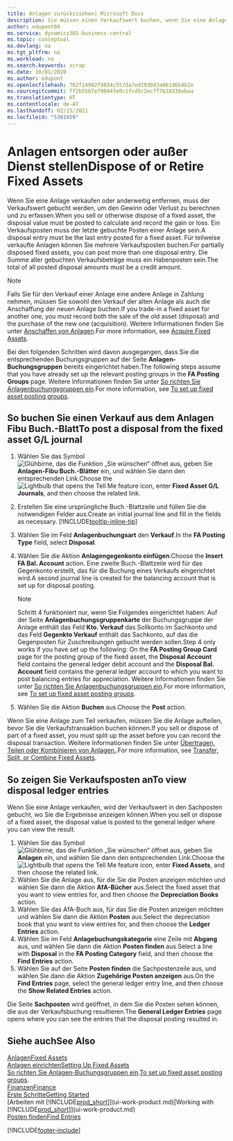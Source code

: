 ```yaml
---
title: Anlagen zurücksziehen| Microsoft Docs
description: Sie müssen einen Verkaufswert buchen, wenn Sie eine Anlage verkaufen oder ausrangieren, die storniert werden sollten.
author: edupont04
ms.service: dynamics365-business-central
ms.topic: conceptual
ms.devlang: na
ms.tgt_pltfrm: na
ms.workload: na
ms.search.keywords: scrap
ms.date: 10/01/2020
ms.author: edupont
ms.openlocfilehash: 762f14992f9834c557da7ed193b93a661d6b4b2e
ms.sourcegitcommit: ff2b55b7e790447e0c1fcd5c2ec7f7610338ebaa
ms.translationtype: HT
ms.contentlocale: de-AT
ms.lasthandoff: 02/15/2021
ms.locfileid: "5381459"
---
```

# <a name="dispose-of-or-retire-fixed-assets"></a><span data-ttu-id="c1914-103">Anlagen entsorgen oder außer Dienst stellen</span><span class="sxs-lookup"><span data-stu-id="c1914-103">Dispose of or Retire Fixed Assets</span></span>

<span data-ttu-id="c1914-104">Wenn Sie eine Anlage verkaufen oder anderweitig entfernen, muss der Verkaufswert gebucht werden, um den Gewinn oder Verlust zu berechnen und zu erfassen.</span><span class="sxs-lookup"><span data-stu-id="c1914-104">When you sell or otherwise dispose of a fixed asset, the disposal value must be posted to calculate and record the gain or loss.</span></span> <span data-ttu-id="c1914-105">Ein Verkaufsposten muss der letzte gebuchte Posten einer Anlage sein.</span><span class="sxs-lookup"><span data-stu-id="c1914-105">A disposal entry must be the last entry posted for a fixed asset.</span></span> <span data-ttu-id="c1914-106">Für teilweise verkaufte Anlagen können Sie mehrere Verkaufsposten buchen.</span><span class="sxs-lookup"><span data-stu-id="c1914-106">For partially disposed fixed assets, you can post more than one disposal entry.</span></span> <span data-ttu-id="c1914-107">Die Summe aller gebuchten Verkaufsbeträge muss ein Habenposten sein.</span><span class="sxs-lookup"><span data-stu-id="c1914-107">The total of all posted disposal amounts must be a credit amount.</span></span>  

> [!NOTE]  
> <span data-ttu-id="c1914-108">Falls Sie für den Verkauf einer Anlage eine andere Anlage in Zahlung nehmen, müssen Sie sowohl den Verkauf der alten Anlage als auch die Anschaffung der neuen Anlage buchen.</span><span class="sxs-lookup"><span data-stu-id="c1914-108">If you trade-in a fixed asset for another one, you must record both the sale of the old asset (disposal) and the purchase of the new one (acquisition).</span></span> <span data-ttu-id="c1914-109">Weitere Informationen finden Sie unter [Anschaffen von Anlagen](fa-how-acquire.md).</span><span class="sxs-lookup"><span data-stu-id="c1914-109">For more information, see [Acquire Fixed Assets](fa-how-acquire.md).</span></span>  

<span data-ttu-id="c1914-110">Bei den folgenden Schritten wird davon ausgegangen, dass Sie die entsprechenden Buchungsgruppen auf der Seite **Anlagen-Buchungsgruppen** bereits eingerichtet haben.</span><span class="sxs-lookup"><span data-stu-id="c1914-110">The following steps assume that you have already set up the relevant posting groups in the **FA Posting Groups** page.</span></span> <span data-ttu-id="c1914-111">Weitere Informationen finden Sie unter [So richten Sie Anlagenbuchungsgruppen ein](fa-how-setup-general.md#to-set-up-fixed-asset-posting-groups).</span><span class="sxs-lookup"><span data-stu-id="c1914-111">For more information, see [To set up fixed asset posting groups](fa-how-setup-general.md#to-set-up-fixed-asset-posting-groups).</span></span>  

## <a name="to-post-a-disposal-from-the-fixed-asset-gl-journal"></a><span data-ttu-id="c1914-112">So buchen Sie einen Verkauf aus dem Anlagen Fibu Buch.-Blatt</span><span class="sxs-lookup"><span data-stu-id="c1914-112">To post a disposal from the fixed asset G/L journal</span></span>

1. <span data-ttu-id="c1914-113">Wählen Sie das Symbol ![Glühbirne, das die Funktion „Sie wünschen“ öffnet](media/ui-search/search_small.png "Tell me-Funktion") aus, geben Sie **Anlagen-Fibu Buch.-Blätter** ein, und wählen Sie dann den entsprechenden Link.</span><span class="sxs-lookup"><span data-stu-id="c1914-113">Choose the ![Lightbulb that opens the Tell Me feature](media/ui-search/search_small.png "Tell me what you want to do") icon, enter **Fixed Asset G/L Journals**, and then choose the related link.</span></span>  
2. <span data-ttu-id="c1914-114">Erstellen Sie eine ursprüngliche Buch.-Blattzeile und füllen Sie die notwendigen Felder aus.</span><span class="sxs-lookup"><span data-stu-id="c1914-114">Create an initial journal line and fill in the fields as necessary.</span></span> [!INCLUDE[tooltip-inline-tip](includes/tooltip-inline-tip_md.md)]  
3. <span data-ttu-id="c1914-115">Wählen Sie im Feld **Anlagenbuchungsart** den **Verkauf**.</span><span class="sxs-lookup"><span data-stu-id="c1914-115">In the **FA Posting Type** field, select **Disposal**.</span></span>  
4. <span data-ttu-id="c1914-116">Wählen Sie die Aktion **Anlagengegenkonto einfügen**.</span><span class="sxs-lookup"><span data-stu-id="c1914-116">Choose the **Insert FA Bal. Account** action.</span></span> <span data-ttu-id="c1914-117">Eine zweite Buch.-Blattzeile wird für das Gegenkonto erstellt, das für die Buchung eines Verkaufs eingerichtet wird.</span><span class="sxs-lookup"><span data-stu-id="c1914-117">A second journal line is created for the balancing account that is set up for disposal posting.</span></span>  

    > [!NOTE]  
    >  <span data-ttu-id="c1914-118">Schritt 4 funktioniert nur, wenn Sie Folgendes eingerichtet haben: Auf der Seite **Anlagenbuchungsgruppenkarte** der Buchungsgruppe der Anlage enthält das Feld **Kto. Verkauf** das Sollkonto im Sachkonto und das Feld **Gegenkto Verkauf** enthält das Sachkonto, auf das die Gegenposten für Zuschreibungen gebucht werden sollen.</span><span class="sxs-lookup"><span data-stu-id="c1914-118">Step 4 only works if you have set up the following: On the **FA Posting Group Card** page for the posting group of the fixed asset, the **Disposal Account** field contains the general ledger debit account and the **Disposal Bal. Account** field contains the general ledger account to which you want to post balancing entries for appreciation.</span></span> <span data-ttu-id="c1914-119">Weitere Informationen finden Sie unter [So richten Sie Anlagenbuchungsgruppen ein](fa-how-setup-general.md#to-set-up-fixed-asset-posting-groups).</span><span class="sxs-lookup"><span data-stu-id="c1914-119">For more information, see [To set up fixed asset posting groups](fa-how-setup-general.md#to-set-up-fixed-asset-posting-groups).</span></span>  
5. <span data-ttu-id="c1914-120">Wählen Sie die Aktion **Buchen** aus.</span><span class="sxs-lookup"><span data-stu-id="c1914-120">Choose the **Post** action.</span></span>  

<span data-ttu-id="c1914-121">Wenn Sie eine Anlage zum Teil verkaufen, müssen Sie die Anlage aufteilen, bevor Sie die Verkaufstransaktion buchen können.</span><span class="sxs-lookup"><span data-stu-id="c1914-121">If you sell or dispose of part of a fixed asset, you must split up the asset before you can record the disposal transaction.</span></span> <span data-ttu-id="c1914-122">Weitere Informationen finden Sie unter [Übertragen, Teilen oder Kombinieren von Anlagen.](fa-how-trans-split-combine.md).</span><span class="sxs-lookup"><span data-stu-id="c1914-122">For more information, see [Transfer, Split, or Combine Fixed Assets](fa-how-trans-split-combine.md).</span></span>  

## <a name="to-view-disposal-ledger-entries"></a><span data-ttu-id="c1914-123">So zeigen Sie Verkaufsposten an</span><span class="sxs-lookup"><span data-stu-id="c1914-123">To view disposal ledger entries</span></span>
<span data-ttu-id="c1914-124">Wenn Sie eine Anlage verkaufen, wird der Verkaufswert in den Sachposten gebucht, wo Sie die Ergebnisse anzeigen können.</span><span class="sxs-lookup"><span data-stu-id="c1914-124">When you sell or dispose of a fixed asset, the disposal value is posted to the general ledger where you can view the result.</span></span>  

1. <span data-ttu-id="c1914-125">Wählen Sie das Symbol ![Glühbirne, das die Funktion „Sie wünschen“ öffnet](media/ui-search/search_small.png "Tell me-Funktion") aus, geben Sie **Anlagen** ein, und wählen Sie dann den entsprechenden Link.</span><span class="sxs-lookup"><span data-stu-id="c1914-125">Choose the ![Lightbulb that opens the Tell Me feature](media/ui-search/search_small.png "Tell me what you want to do") icon, enter **Fixed Assets**, and then choose the related link.</span></span>  
2. <span data-ttu-id="c1914-126">Wählen Sie die Anlage aus, für die Sie die Posten anzeigen möchten und wählen Sie dann die Aktion **AfA-Bücher** aus.</span><span class="sxs-lookup"><span data-stu-id="c1914-126">Select the fixed asset that you want to view entries for, and then choose the **Depreciation Books** action.</span></span>  
3. <span data-ttu-id="c1914-127">Wählen Sie das AfA-Buch aus, für das Sie die Posten anzeigen möchten und wählen Sie dann die Aktion **Posten** aus.</span><span class="sxs-lookup"><span data-stu-id="c1914-127">Select the depreciation book that you want to view entries for, and then choose the **Ledger Entries** action.</span></span>  
4. <span data-ttu-id="c1914-128">Wählen Sie im Feld **Anlagebuchungskategorie** eine Zeile mit **Abgang** aus, und wählen Sie dann die Aktion **Posten finden** aus.</span><span class="sxs-lookup"><span data-stu-id="c1914-128">Select a line with **Disposal** in the **FA Posting Category** field, and then choose the **Find Entries** action.</span></span>  
5. <span data-ttu-id="c1914-129">Wählen Sie auf der Seite **Posten finden** die Sachpostenzeile aus, und wählen Sie dann die Aktion **Zugehörige Posten anzeigen** aus.</span><span class="sxs-lookup"><span data-stu-id="c1914-129">On the **Find Entries** page, select the general ledger entry line, and then choose the **Show Related Entries** action.</span></span>  

<span data-ttu-id="c1914-130">Die Seite **Sachposten** wird geöffnet, in dem Sie die Posten sehen können, die aus der Verkaufsbuchung resultieren.</span><span class="sxs-lookup"><span data-stu-id="c1914-130">The **General Ledger Entries** page opens where you can see the entries that the disposal posting resulted in.</span></span>  

## <a name="see-also"></a><span data-ttu-id="c1914-131">Siehe auch</span><span class="sxs-lookup"><span data-stu-id="c1914-131">See Also</span></span>

[<span data-ttu-id="c1914-132">Anlagen</span><span class="sxs-lookup"><span data-stu-id="c1914-132">Fixed Assets</span></span>](fa-manage.md)  
[<span data-ttu-id="c1914-133">Anlagen einrichten</span><span class="sxs-lookup"><span data-stu-id="c1914-133">Setting Up Fixed Assets</span></span>](fa-setup.md)  
<span data-ttu-id="c1914-134">[So richten Sie Anlagen-Buchungsgruppen ein](fa-how-setup-general.md#to-set-up-fixed-asset-posting-groups).</span><span class="sxs-lookup"><span data-stu-id="c1914-134">[To set up fixed asset posting groups](fa-how-setup-general.md#to-set-up-fixed-asset-posting-groups).</span></span>  
[<span data-ttu-id="c1914-135">Finanzen</span><span class="sxs-lookup"><span data-stu-id="c1914-135">Finance</span></span>](finance.md)  
[<span data-ttu-id="c1914-136">Erste Schritte</span><span class="sxs-lookup"><span data-stu-id="c1914-136">Getting Started</span></span>](product-get-started.md)  
<span data-ttu-id="c1914-137">[Arbeiten mit [!INCLUDE[prod_short](includes/prod_short.md)]](ui-work-product.md)</span><span class="sxs-lookup"><span data-stu-id="c1914-137">[Working with [!INCLUDE[prod_short](includes/prod_short.md)]](ui-work-product.md)</span></span>  
[<span data-ttu-id="c1914-138">Posten finden</span><span class="sxs-lookup"><span data-stu-id="c1914-138">Find Entries</span></span>](ui-find-entries.md)  


[!INCLUDE[footer-include](includes/footer-banner.md)]